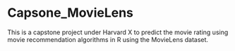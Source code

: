 # Capsone_MovieLens
This is a capstone project under Harvard X to predict the movie rating using movie recommendation algorithms in R using the MovieLens dataset. 
